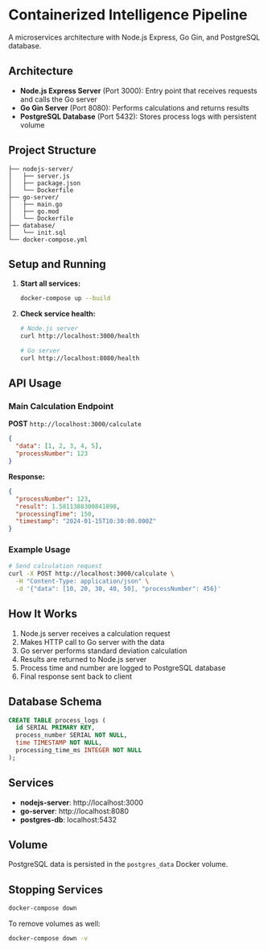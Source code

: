 # Containerized Intelligence Pipeline

A microservices architecture with Node.js Express, Go Gin, and PostgreSQL database.

## Architecture

- **Node.js Express Server** (Port 3000): Entry point that receives requests and calls the Go server
- **Go Gin Server** (Port 8080): Performs calculations and returns results
- **PostgreSQL Database** (Port 5432): Stores process logs with persistent volume

## Project Structure

```
├── nodejs-server/
│   ├── server.js
│   ├── package.json
│   └── Dockerfile
├── go-server/
│   ├── main.go
│   ├── go.mod
│   └── Dockerfile
├── database/
│   └── init.sql
└── docker-compose.yml
```

## Setup and Running

1. **Start all services:**

   ```bash
   docker-compose up --build
   ```

2. **Check service health:**

   ```bash
   # Node.js server
   curl http://localhost:3000/health

   # Go server
   curl http://localhost:8080/health
   ```

## API Usage

### Main Calculation Endpoint

**POST** `http://localhost:3000/calculate`

```json
{
  "data": [1, 2, 3, 4, 5],
  "processNumber": 123
}
```

**Response:**

```json
{
  "processNumber": 123,
  "result": 1.5811388300841898,
  "processingTime": 150,
  "timestamp": "2024-01-15T10:30:00.000Z"
}
```

### Example Usage

```bash
# Send calculation request
curl -X POST http://localhost:3000/calculate \
  -H "Content-Type: application/json" \
  -d '{"data": [10, 20, 30, 40, 50], "processNumber": 456}'
```

## How It Works

1. Node.js server receives a calculation request
2. Makes HTTP call to Go server with the data
3. Go server performs standard deviation calculation
4. Results are returned to Node.js server
5. Process time and number are logged to PostgreSQL database
6. Final response sent back to client

## Database Schema

```sql
CREATE TABLE process_logs (
  id SERIAL PRIMARY KEY,
  process_number SERIAL NOT NULL,
  time TIMESTAMP NOT NULL,
  processing_time_ms INTEGER NOT NULL
);
```

## Services

- **nodejs-server**: http://localhost:3000
- **go-server**: http://localhost:8080
- **postgres-db**: localhost:5432

## Volume

PostgreSQL data is persisted in the `postgres_data` Docker volume.

## Stopping Services

```bash
docker-compose down
```

To remove volumes as well:

```bash
docker-compose down -v
```
